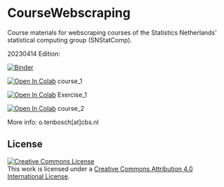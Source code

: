 # CourseWebscraping
Course materials for webscraping courses of the Statistics Netherlands' statistical computing group (SNStatComp).

20230414 Edition:

[![Binder](https://mybinder.org/badge_logo.svg)](https://mybinder.org/v2/gh/SNStatComp/CourseWebscraping.git/master?filepath=20230414)

[![Open In Colab](https://colab.research.google.com/assets/colab-badge.svg)](https://colab.research.google.com/github/SNStatComp/CourseWebscraping/blob/master/20230414/1_3_Course_Webscraping.ipynb) course_1

[![Open In Colab](https://colab.research.google.com/assets/colab-badge.svg)](https://colab.research.google.com/github/SNStatComp/CourseWebscraping/blob/master/20230414/1_3_Exercise_PriceList.ipynb) Exercise_1

[![Open In Colab](https://colab.research.google.com/assets/colab-badge.svg)](https://colab.research.google.com/github/SNStatComp/CourseWebscraping/blob/master/20230414/1_3_Course_OpenData.ipynb) course_2


More info: o.tenbosch[at]cbs.nl

## License

[![Creative Commons License](https://i.creativecommons.org/l/by/4.0/88x31.png)](http://creativecommons.org/licenses/by/4.0/)  
This work is licensed under a [Creative Commons Attribution 4.0 International License](http://creativecommons.org/licenses/by/4.0/).

